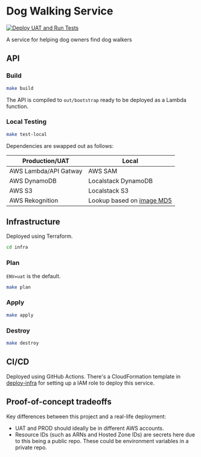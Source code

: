 # Dog Walking Service
[![Deploy UAT and Run Tests](https://github.com/rhargreaves/dog-walking/actions/workflows/deploy-uat.yaml/badge.svg)](https://github.com/rhargreaves/dog-walking/actions/workflows/deploy-uat.yaml)

A service for helping dog owners find dog walkers

## API

### Build

```sh
make build
```

The API is compiled to `out/bootstrap` ready to be deployed as a Lambda function.

### Local Testing

```sh
make test-local
```

Dependencies are swapped out as follows:

| Production/UAT | Local |
|----------------|-------|
| AWS Lambda/API Gatway | AWS SAM |
| AWS DynamoDB   | Localstack DynamoDB |
| AWS S3   | Localstack S3 |
| AWS Rekognition   | Lookup based on [image MD5](api/internal/rekognition_stub/hashes.go) |

## Infrastructure

Deployed using Terraform.


```sh
cd infra
```

### Plan

`ENV=uat` is the default.

```sh
make plan
```

### Apply

```sh
make apply
```

### Destroy

```sh
make destroy
```

## CI/CD

Deployed using GitHub Actions. There's a CloudFormation template in [deploy-infra](deploy-infra) for setting up a IAM role to deploy this service.

## Proof-of-concept tradeoffs

Key differences between this project and a real-life deployment:

* UAT and PROD should ideally be in different AWS accounts.
* Resource IDs (such as ARNs and Hosted Zone IDs) are secrets here due to this being a public repo. These could be environment variables in a private repo.
